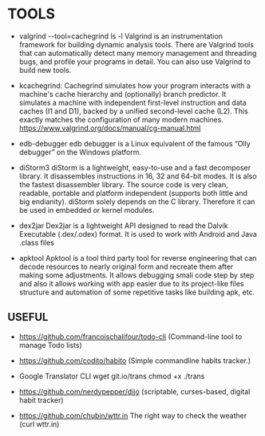 # TOOLS

- valgrind --tool=cachegrind ls -l
    Valgrind is an instrumentation framework for building dynamic analysis tools.
    There are Valgrind tools that can automatically detect many memory management and threading bugs,
    and profile your programs in detail. You can also use Valgrind to build new tools.

- kcachegrind:
    Cachegrind simulates how your program interacts with a machine's cache hierarchy and (optionally) branch predictor.
    It simulates a machine with independent first-level instruction and data caches (I1 and D1),
    backed by a unified second-level cache (L2). This exactly matches the configuration of many modern machines.
    https://www.valgrind.org/docs/manual/cg-manual.html

- edb-debugger
    edb debugger is a Linux equivalent of the famous “Olly debugger” on the Windows platform.

- diStorm3
    diStorm is a lightweight, easy-to-use and a fast decomposer library.
    It disassembles instructions in 16, 32 and 64-bit modes.
    It is also the fastest disassembler library.
    The source code is very clean, readable, portable and platform independent
    (supports both little and big endianity). diStorm solely depends on the C library.
    Therefore it can be used in embedded or kernel modules.

- dex2jar
    Dex2jar is a lightweight API designed to read the Dalvik Executable (.dex/.odex) format.
    It is used to work with Android and Java .class files

- apktool
    Apktool is a tool third party tool for reverse engineering that can decode resources to nearly original
    form and recreate them after making some adjustments.
    It allows debugging smali code step by step and also it allows working
    with app easier due to its project-like files structure and
    automation of some repetitive tasks like building apk, etc.


## USEFUL
- https://github.com/francoischalifour/todo-cli (Command-line tool to manage Todo lists)
- https://github.com/codito/habito (Simple commandline habits tracker.)
- Google Translator CLI
      wget git.io/trans
      chmod +x ./trans

- https://github.com/nerdypepper/dijo (scriptable, curses-based, digital habit tracker)

- https://github.com/chubin/wttr.in
    The right way to check the weather (curl wttr.in)
